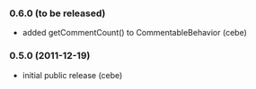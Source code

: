 
### 0.6.0 (to be released)

- added getCommentCount() to CommentableBehavior (cebe)

### 0.5.0 (2011-12-19)

- initial public release (cebe)
